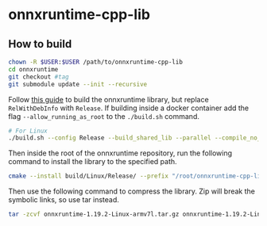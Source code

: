 # onnxruntime-cpp-lib

## How to build

```bash
chown -R $USER:$USER /path/to/onnxruntime-cpp-lib
cd onnxruntime
git checkout #tag
git submodule update --init --recursive
```

Follow [this guide](https://onnxruntime.ai/docs/build/inferencing.html) to build the onnxruntime library, but replace `RelWithDebInfo` with `Release`. If building inside a docker container add the flag `--allow_running_as_root` to the `./build.sh` command.

```bash
# For Linux
./build.sh --config Release --build_shared_lib --parallel --compile_no_warning_as_error --skip_submodule_sync --allow_running_as_root
```

Then inside the root of the onnxruntime repository, run the following command to install the library to the specified path.

```bash
cmake --install build/Linux/Release/ --prefix "/root/onnxruntime-cpp-lib/onnxruntime-1.19.2-Linux-armv7l" 
```

Then use the following command to compress the library. Zip will break the symbolic links, so use tar instead.

```bash
tar -zcvf onnxruntime-1.19.2-Linux-armv7l.tar.gz onnxruntime-1.19.2-Linux-armv7l
```
